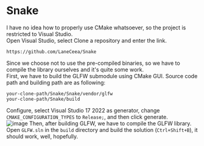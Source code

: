 # Snake
I have no idea how to properly use CMake whatsoever, so the project is restricted to Visual Studio.  
Open Visual Studio, select Clone a repository and enter the link.
```
https://github.com/LaneCeea/Snake
```
Since we choose not to use the pre-compiled binaries, so we have to compile the library ourselves and it's quite some work.  
First, we have to build the GLFW submodule using CMake GUI. Source code path and building path are as following:
```
your-clone-path/Snake/Snake/vendor/glfw
your-clone-path/Snake/build
```
Configure, select Visual Studio 17 2022 as generator, change `CMAKE_CONFIGURATION_TYPES` to `Release;`, and then click generate.  
![image](https://github.com/LaneCeea/Snake/assets/109450573/dd757c96-8e89-4c51-b038-d902d5d7ae36)
Then, after building GLFW, we have to compile the GLFW library. Open `GLFW.sln` in the `build` directory and build the solution (`Ctrl+Shift+B`), it should work, well, hopefully.
